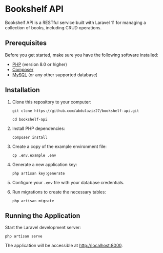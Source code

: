 # Bookshelf API

Bookshelf API is a RESTful service built with Laravel 11 for managing a collection of books, including CRUD operations.

## Prerequisites

Before you get started, make sure you have the following software installed:

- [PHP](https://www.php.net/) (version 8.0 or higher)
- [Composer](https://getcomposer.org/)
- [MySQL](https://www.mysql.com/) (or any other supported database)

## Installation

1. Clone this repository to your computer:

   `git clone https://github.com/abdulaziz27/bookshelf-api.git`
   
   `cd bookshelf-api`

2. Install PHP dependencies:

   `composer install`

3. Create a copy of the example environment file:

   `cp .env.example .env`

4. Generate a new application key:

   `php artisan key:generate`

5. Configure your `.env` file with your database credentials.

6. Run migrations to create the necessary tables:

   `php artisan migrate`


## Running the Application

Start the Laravel development server:

   `php artisan serve`

   The application will be accessible at [http://localhost:8000](http://localhost:8000).


   
